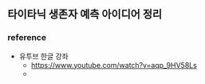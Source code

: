## 타이타닉 생존자 예측 아이디어 정리

### reference

- 유투브 한글 강좌
  - https://www.youtube.com/watch?v=aqp_9HV58Ls
  - ​

